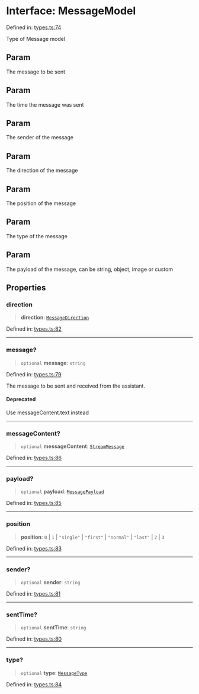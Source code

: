 # Interface: MessageModel

Defined in: [types.ts:74](https://github.com/GeoDaCenter/openassistant/blob/65e761aafcb8b3d759c0e5ae9c1cbe8e024f7128/packages/core/src/types.ts#L74)

Type of Message model

## Param

The message to be sent

## Param

The time the message was sent

## Param

The sender of the message

## Param

The direction of the message

## Param

The position of the message

## Param

The type of the message

## Param

The payload of the message, can be string, object, image or custom

## Properties

### direction

> **direction**: [`MessageDirection`](../type-aliases/MessageDirection.md)

Defined in: [types.ts:82](https://github.com/GeoDaCenter/openassistant/blob/65e761aafcb8b3d759c0e5ae9c1cbe8e024f7128/packages/core/src/types.ts#L82)

***

### ~~message?~~

> `optional` **message**: `string`

Defined in: [types.ts:79](https://github.com/GeoDaCenter/openassistant/blob/65e761aafcb8b3d759c0e5ae9c1cbe8e024f7128/packages/core/src/types.ts#L79)

The message to be sent and received from the assistant.

#### Deprecated

Use messageContent.text instead

***

### messageContent?

> `optional` **messageContent**: [`StreamMessage`](../type-aliases/StreamMessage.md)

Defined in: [types.ts:86](https://github.com/GeoDaCenter/openassistant/blob/65e761aafcb8b3d759c0e5ae9c1cbe8e024f7128/packages/core/src/types.ts#L86)

***

### payload?

> `optional` **payload**: [`MessagePayload`](../type-aliases/MessagePayload.md)

Defined in: [types.ts:85](https://github.com/GeoDaCenter/openassistant/blob/65e761aafcb8b3d759c0e5ae9c1cbe8e024f7128/packages/core/src/types.ts#L85)

***

### position

> **position**: `0` \| `1` \| `"single"` \| `"first"` \| `"normal"` \| `"last"` \| `2` \| `3`

Defined in: [types.ts:83](https://github.com/GeoDaCenter/openassistant/blob/65e761aafcb8b3d759c0e5ae9c1cbe8e024f7128/packages/core/src/types.ts#L83)

***

### sender?

> `optional` **sender**: `string`

Defined in: [types.ts:81](https://github.com/GeoDaCenter/openassistant/blob/65e761aafcb8b3d759c0e5ae9c1cbe8e024f7128/packages/core/src/types.ts#L81)

***

### sentTime?

> `optional` **sentTime**: `string`

Defined in: [types.ts:80](https://github.com/GeoDaCenter/openassistant/blob/65e761aafcb8b3d759c0e5ae9c1cbe8e024f7128/packages/core/src/types.ts#L80)

***

### type?

> `optional` **type**: [`MessageType`](../type-aliases/MessageType.md)

Defined in: [types.ts:84](https://github.com/GeoDaCenter/openassistant/blob/65e761aafcb8b3d759c0e5ae9c1cbe8e024f7128/packages/core/src/types.ts#L84)
